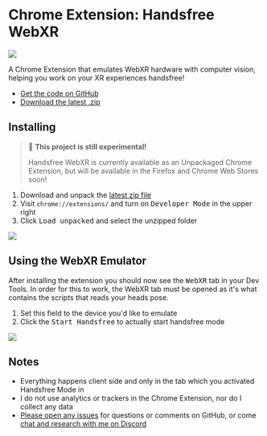 # Chrome Extension: Handsfree WebXR 

<Window>
  <div class="row">
    <div class="col-6">
      <a target="_blank" href="https://www.youtube.com/watch?v=XQcW57jN7b8"><img src="https://media0.giphy.com/media/w3JUFtNyXNafLVrh6F/giphy.gif"></a>
    </div>
    <div class="col-6">
      <p>A Chrome Extension that emulates WebXR hardware with computer vision, helping you work on your XR experiences handsfree!</p>
      <ul>
        <li><a href="https://github.com/midiblocks/handsfree-webxr">Get the code on GitHub</a></li>
        <li><a href="https://github.com/MIDIBlocks/handsfree-webxr/archive/dev.zip">Download the latest .zip</a></li>
      </ul>
    </div>
  </div>
</Window>

## Installing

> 🚨 **This project is still experimental!**
>
> Handsfree WebXR is currently available as an Unpackaged Chrome Extension, but will be available in the Firefox and Chrome Web Stores soon!

1. Download and unpack the [latest zip file](https://github.com/MIDIBlocks/handsfree-webxr/archive/dev.zip)
2. Visit `chrome://extensions/` and turn on <kbd>Developer Mode</kbd> in the upper right
3. Click <kbd>Load unpacked</kbd> and select the unzipped folder

![](https://i.imgur.com/jXmhYnb.png)

## Using the WebXR Emulator

After installing the extension you should now see the <kbd>WebXR</kbd> tab in your Dev Tools. In order for this to work, the WebXR tab must be opened as it's what contains the scripts that reads your heads pose.

1. Set this field to the device you'd like to emulate
2. Click the <kbd>Start Handsfree</kbd> to actually start handsfree mode

![](https://i.imgur.com/tJLVsKn.png)


## Notes

- Everything happens client side and only in the tab which you activated Handsfree Mode in
- I do not use analytics or trackers in the Chrome Extension, nor do I collect any data
- [Please open any issues](https://github.com/midiblocks/handsfree-webxr/issues) for questions or comments on GitHub, or come [chat and research with me on Discord](https://discord.gg/snbB62DUT9)